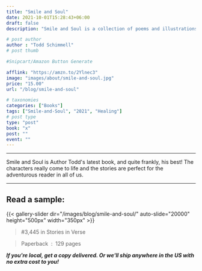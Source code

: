 ```yaml
---
title: "Smile and Soul"
date: 2021-10-01T15:28:43+06:00
draft: false
description: "Smile and Soul is a collection of poems and illustrations released in 2021 by Author Todd Schimmell."

# post author
author : "Todd Schimmell"
# post thumb

#Snipcart/Amazon Button Generate

afflink: "https://amzn.to/2Ylnec3"
image: "images/about/smile-and-soul.jpg"
price: "15.00"
url: "/blog/smile-and-soul"

# taxonomies
categories: ["Books"]
tags: ["Smile-and-Soul", "2021", "Healing"]
# post type
type: "post"
book: "x"
post: ""
event: ""
---
```

---

Smile and Soul is Author Todd's latest book, and quite frankly, his best! The characters really come to life and the stories are perfect for the adventurous reader in all of us.

---
## Read a sample:
{{< gallery-slider dir="/images/blog/smile-and-soul/" auto-slide="20000" height="500px" width="350px" >}}

> #3,445 in Stories in Verse

>  Paperback ‏ : ‎ 129 pages

***If you're local, get a copy delivered. Or we'll ship anywhere in the US with no extra cost to you!***
